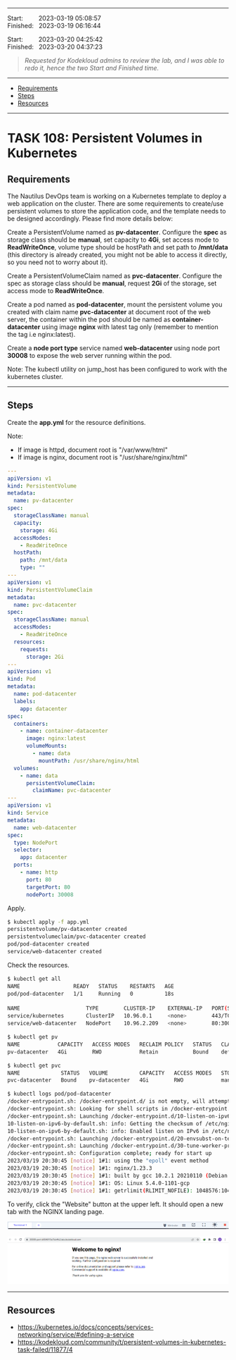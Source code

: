 
------------------------------

Start: &nbsp;&nbsp;&nbsp;&nbsp;&nbsp;&nbsp;&nbsp;&nbsp;2023-03-19 05:08:57  
Finished: &nbsp;&nbsp;2023-03-19 06:16:44     

Start: &nbsp;&nbsp;&nbsp;&nbsp;&nbsp;&nbsp;&nbsp;&nbsp;2023-03-20 04:25:42  
Finished: &nbsp;&nbsp;2023-03-20 04:37:23

> *Requested for Kodekloud admins to review the lab, and I was able to redo it, hence the two Start and Finished time.*

------------------------------

- [Requirements](#requirements)
- [Steps](#steps)
- [Resources](#resources)

------------------------------

# TASK 108: Persistent Volumes in Kubernetes

## Requirements

The Nautilus DevOps team is working on a Kubernetes template to deploy a web application on the cluster. There are some requirements to create/use persistent volumes to store the application code, and the template needs to be designed accordingly. Please find more details below:

Create a PersistentVolume named as **pv-datacenter**. Configure the **spec** as storage class should be **manual**, set capacity to **4Gi**, set access mode to **ReadWriteOnce**, volume type should be hostPath and set path to **/mnt/data** (this directory is already created, you might not be able to access it directly, so you need not to worry about it).

Create a PersistentVolumeClaim named as **pvc-datacenter**. Configure the spec as storage class should be **manual**, request **2Gi** of the storage, set access mode to **ReadWriteOnce**.

Create a pod named as **pod-datacenter**, mount the persistent volume you created with claim name **pvc-datacenter** at document root of the web server, the container within the pod should be named as **container-datacenter** using image **nginx** with latest tag only (remember to mention the tag i.e nginx:latest).

Create a **node port type** service named **web-datacenter** using node port **30008** to expose the web server running within the pod.

Note: The kubectl utility on jump_host has been configured to work with the kubernetes cluster.

------------------------------

## Steps

Create the **app.yml** for the resource definitions.

Note:

- If image is httpd, document root is "/var/www/html"
- If image is nginx, document root is "/usr/share/nginx/html"

```yaml
---
apiVersion: v1
kind: PersistentVolume
metadata:
  name: pv-datacenter
spec:
  storageClassName: manual
  capacity:
    storage: 4Gi
  accessModes:
    - ReadWriteOnce
  hostPath:
    path: /mnt/data
    type: ""
---
apiVersion: v1
kind: PersistentVolumeClaim
metadata:
  name: pvc-datacenter
spec:
  storageClassName: manual
  accessModes:
    - ReadWriteOnce
  resources:
    requests:
      storage: 2Gi
---
apiVersion: v1
kind: Pod
metadata:
  name: pod-datacenter
  labels: 
    app: datacenter
spec:
  containers:
    - name: container-datacenter
      image: nginx:latest
      volumeMounts:
        - name: data
          mountPath: /usr/share/nginx/html
  volumes:
    - name: data
      persistentVolumeClaim:
        claimName: pvc-datacenter
---
apiVersion: v1
kind: Service
metadata:
  name: web-datacenter
spec:
  type: NodePort
  selector:
    app: datacenter
  ports:
    - name: http
      port: 80
      targetPort: 80
      nodePort: 30008
```
           
Apply. 

```bash
$ kubectl apply -f app.yml
persistentvolume/pv-datacenter created
persistentvolumeclaim/pvc-datacenter created
pod/pod-datacenter created
service/web-datacenter created
```

Check the resources.

```bash
$ kubectl get all
NAME                 READY   STATUS    RESTARTS   AGE
pod/pod-datacenter   1/1     Running   0          18s

NAME                     TYPE        CLUSTER-IP    EXTERNAL-IP   PORT(S)        AGE
service/kubernetes       ClusterIP   10.96.0.1     <none>        443/TCP        54m
service/web-datacenter   NodePort    10.96.2.209   <none>        80:30008/TCP   18s
```
```bash
$ kubectl get pv
NAME            CAPACITY   ACCESS MODES   RECLAIM POLICY   STATUS   CLAIM                    STORAGECLASS   REASON   AGE
pv-datacenter   4Gi        RWO            Retain           Bound    default/pvc-datacenter   manual                  36s 
```
```bash
$ kubectl get pvc
NAME             STATUS   VOLUME          CAPACITY   ACCESS MODES   STORAGECLASS   AGE
pvc-datacenter   Bound    pv-datacenter   4Gi        RWO            manual         50s
```

```bash
$ kubectl logs pod/pod-datacenter
/docker-entrypoint.sh: /docker-entrypoint.d/ is not empty, will attempt to perform configuration
/docker-entrypoint.sh: Looking for shell scripts in /docker-entrypoint.d/
/docker-entrypoint.sh: Launching /docker-entrypoint.d/10-listen-on-ipv6-by-default.sh
10-listen-on-ipv6-by-default.sh: info: Getting the checksum of /etc/nginx/conf.d/default.conf
10-listen-on-ipv6-by-default.sh: info: Enabled listen on IPv6 in /etc/nginx/conf.d/default.conf
/docker-entrypoint.sh: Launching /docker-entrypoint.d/20-envsubst-on-templates.sh
/docker-entrypoint.sh: Launching /docker-entrypoint.d/30-tune-worker-processes.sh
/docker-entrypoint.sh: Configuration complete; ready for start up
2023/03/19 20:30:45 [notice] 1#1: using the "epoll" event method
2023/03/19 20:30:45 [notice] 1#1: nginx/1.23.3
2023/03/19 20:30:45 [notice] 1#1: built by gcc 10.2.1 20210110 (Debian 10.2.1-6) 
2023/03/19 20:30:45 [notice] 1#1: OS: Linux 5.4.0-1101-gcp
2023/03/19 20:30:45 [notice] 1#1: getrlimit(RLIMIT_NOFILE): 1048576:1048576
```

To verify, click the "Website" button at the upper left. It should open a new tab with the NGINX landing page.

![](../Images/task108websitebutton.png)

![](../Images/task108nginxlandingpage.png)

------------------------------

## Resources

- https://kubernetes.io/docs/concepts/services-networking/service/#defining-a-service
- https://kodekloud.com/community/t/persistent-volumes-in-kubernetes-task-failed/11877/4